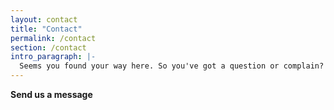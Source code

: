 ```yaml
---
layout: contact
title: "Contact"
permalink: /contact
section: /contact
intro_paragraph: |-
  Seems you found your way here. So you've got a question or complain?
---
```


**Send us a message**

<!-- The contact form on this page uses
  [Netlify Forms](https://www.netlify.com/docs/form-handling/) to process
  submissions, and saves them in your Netlify account where you can optionally
  set up notifications. Each submission is passed through a spam filter and if
  flagged, will display a CAPTCHA challenge to the user. -->

